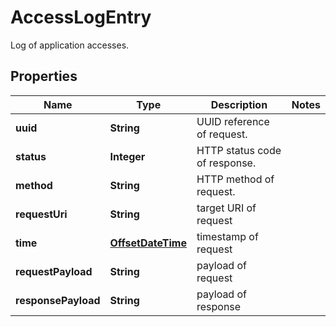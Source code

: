 

# AccessLogEntry

Log of application accesses.
## Properties

Name | Type | Description | Notes
------------ | ------------- | ------------- | -------------
**uuid** | **String** | UUID reference of request. | 
**status** | **Integer** | HTTP status code of response. | 
**method** | **String** | HTTP method of request. | 
**requestUri** | **String** | target URI of request | 
**time** | [**OffsetDateTime**](OffsetDateTime.md) | timestamp of request | 
**requestPayload** | **String** | payload of request | 
**responsePayload** | **String** | payload of response | 



